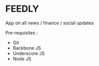 # FEEDLY
App on all news / finance / social updates

Pre-requisites :

- Git
- Backbone JS
- Underscore JS
- Node JS
